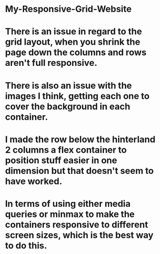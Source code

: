 # My-Responsive-Grid-Website

# There is an issue in regard to the grid layout, when you shrink the page down the columns and rows aren't full responsive. 
# There is also an issue with the images I think, getting each one to cover the background in each container.
# I made the row below the hinterland 2 columns a flex container to position stuff easier in one dimension but that doesn't seem to have worked.
# In terms of using either media queries or minmax to make the containers responsive to different screen sizes, which is the best way to do this.
